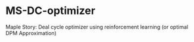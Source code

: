 # MS-DC-optimizer
Maple Story: Deal cycle optimizer using reinforcement learning (or optimal DPM Approximation)
